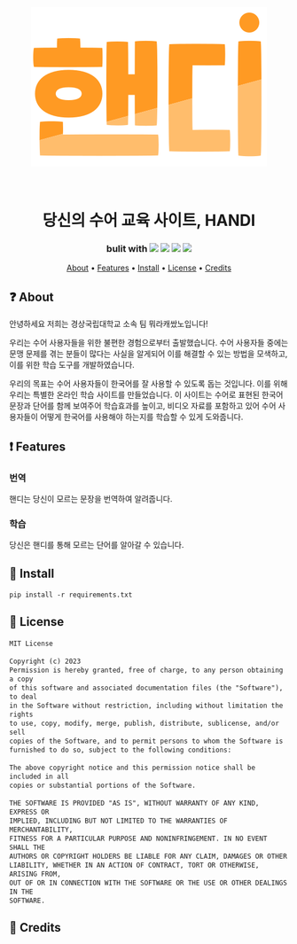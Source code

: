 <p align="center"><img src="static\image\logo\logo2.svg"></p>
<h1 align="center">
  <br>
  당신의 수어 교육 사이트, HANDI
  <br>
</h1>

<h3 align=center>bulit with <img src="https://img.shields.io/badge/django-092E20?style=flat-square&logo=django&logoColor=white"/> <img src="https://img.shields.io/badge/HTML5-E34F26?style=flat-square&logo=html5&logoColor=white"/> <img src="https://img.shields.io/badge/CSS3-1572B6?style=flat-square&logo=css3&logoColor=white"/> <img src="https://img.shields.io/badge/JavaScript-F7DF1E?style=flat-square&logo=javascript&logoColor=black"/></h3>
<div align=center>

</div>
 
<p align="center">
  <a href="##about">About</a>
  •
  <a href="##Features">Features</a>
  •
  <a href="##Install">Install</a>
  •
  <a href="##license">License</a>
  •
  <a href="##credits">Credits</a>
</p>

## ❓ About
안녕하세요 저희는 경상국립대학교 소속 팀 뭐라캐쌌노입니다! 

우리는 수어 사용자들을 위한 불편한 경험으로부터 출발했습니다. 수어 사용자들 중에는 문맹 문제를 겪는 분들이 많다는 사실을 알게되어 이를 해결할 수 있는 방법을 모색하고, 이를 위한 학습 도구를 개발하였습니다.

우리의 목표는 수어 사용자들이 한국어를 잘 사용할 수 있도록 돕는 것입니다. 이를 위해 우리는 특별한 온라인 학습 사이트를 만들었습니다. 이 사이트는 수어로 표현된 한국어 문장과 단어를 함께 보여주어 학습효과를 높이고, 비디오 자료를 포함하고 있어 수어 사용자들이 어떻게 한국어를 사용해야 하는지를 학습할 수 있게 도와줍니다.
## ❗ Features 
### 번역
핸디는 당신이 모르는 문장을 번역하여 알려줍니다.
### 학습
당신은 핸디를 통해 모르는 단어를 알아갈 수 있습니다.
## 📝 Install
```
pip install -r requirements.txt
```
## 📖 License
```
MIT License

Copyright (c) 2023 
Permission is hereby granted, free of charge, to any person obtaining a copy
of this software and associated documentation files (the "Software"), to deal
in the Software without restriction, including without limitation the rights
to use, copy, modify, merge, publish, distribute, sublicense, and/or sell
copies of the Software, and to permit persons to whom the Software is
furnished to do so, subject to the following conditions:

The above copyright notice and this permission notice shall be included in all
copies or substantial portions of the Software.

THE SOFTWARE IS PROVIDED "AS IS", WITHOUT WARRANTY OF ANY KIND, EXPRESS OR
IMPLIED, INCLUDING BUT NOT LIMITED TO THE WARRANTIES OF MERCHANTABILITY,
FITNESS FOR A PARTICULAR PURPOSE AND NONINFRINGEMENT. IN NO EVENT SHALL THE
AUTHORS OR COPYRIGHT HOLDERS BE LIABLE FOR ANY CLAIM, DAMAGES OR OTHER
LIABILITY, WHETHER IN AN ACTION OF CONTRACT, TORT OR OTHERWISE, ARISING FROM,
OUT OF OR IN CONNECTION WITH THE SOFTWARE OR THE USE OR OTHER DEALINGS IN THE
SOFTWARE.
```


## 📜 Credits
